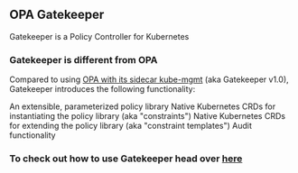 ## OPA Gatekeeper

Gatekeeper is a Policy Controller for Kubernetes

### Gatekeeper is different from OPA

Compared to using [OPA with its sidecar kube-mgmt](https://www.openpolicyagent.org/docs/kubernetes-admission-control.html) (aka Gatekeeper v1.0), Gatekeeper introduces the following functionality:

An extensible, parameterized policy library
Native Kubernetes CRDs for instantiating the policy library (aka "constraints")
Native Kubernetes CRDs for extending the policy library (aka "constraint templates")
Audit functionality

### To check out how to use Gatekeeper head over [here](https://open-policy-agent.github.io/gatekeeper/website/docs/howto)
